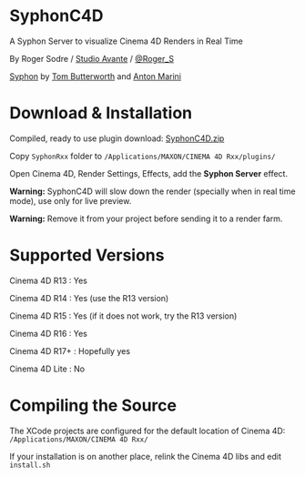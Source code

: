 # SyphonC4D

A Syphon Server to visualize Cinema 4D Renders in Real Time


By Roger Sodre / [Studio Avante](http://studioavante.com/) / [@Roger_S](https://twitter.com/Roger_S)

[Syphon](http://syphon.v002.info/) by [Tom Butterworth](http://kriss.cx/tom/) and [Anton Marini](http://vade.info/)

Download & Installation
=======================

Compiled, ready to use plugin download: 
[SyphonC4D.zip](http://download.studioavante.com/Syphon/SyphonC4D.zip)

Copy `SyphonRxx` folder to `/Applications/MAXON/CINEMA 4D Rxx/plugins/`

Open Cinema 4D, Render Settings, Effects, add the **Syphon Server** effect.

**Warning:** SyphonC4D will slow down the render (specially when in real time mode), use only for live preview.

**Warning:** Remove it from your project before sending it to a render farm.

Supported Versions
==================

Cinema 4D R13	: Yes

Cinema 4D R14	: Yes (use the R13 version)

Cinema 4D R15	: Yes (if it does not work, try the R13 version)

Cinema 4D R16	: Yes

Cinema 4D R17+	: Hopefully yes

Cinema 4D Lite	: No

Compiling the Source
====================

The XCode projects are configured for the default location of Cinema 4D: `/Applications/MAXON/CINEMA 4D Rxx/`

If your installation is on another place, relink the Cinema 4D libs and edit `install.sh`

